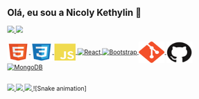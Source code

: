 ## Olá, eu sou a Nicoly Kethylin 👋

<div>
  <a href="https://github.com/nicolykethylin">
  <img height = "180em" src = "https://github-readme-stats.vercel.app/api?username=nicolykethylin&show_icons=true&theme=dracula&include_all_commits=true&count_private=true" /> 
  <img height = "180em" src = "https://github-readme-stats.vercel.app/api/top-langs/?username=nicolykethylin&layout=compact&langs_count=7&theme=dracula" />
</div>

<div style = "display: inline_block"> <br>
  <img align="center" alt="HTML" height="40" width="50" src="https://raw.githubusercontent.com/devicons/devicon/master/icons/html5/html5-original.svg">
  <img align="center" alt="CSS" height="40" width="50" src="https://raw.githubusercontent.com/devicons/devicon/master/icons/css3/css3-original.svg">
  <img align="center" alt="Js" height="40" width="50" src="https://raw.githubusercontent.com/devicons/devicon/master/icons/javascript/javascript-plain.svg">
  <img align="center"  alt="React" height="40" width="50"  src="https://cdn.jsdelivr.net/gh/devicons/devicon@latest/icons/react/react-original.svg" />   
  <img align="center" alt="Bootstrap" height="40" width="50" src="https://cdn.jsdelivr.net/gh/devicons/devicon@latest/icons/bootstrap/bootstrap-original-wordmark.svg" />
  <img align="center" alt="Git" height="50" width="60" src="https://raw.githubusercontent.com/devicons/devicon/master/icons/git/git-original.svg">
  <img align="center" alt="GitHub" height="50" width="60" src="https://raw.githubusercontent.com/devicons/devicon/master/icons/github/github-original.svg">
   <img align="center" alt="MongoDB" height="50" width="60" src="https://cdn.jsdelivr.net/gh/devicons/devicon@latest/icons/mongodb/mongodb-original.svg" />
                 
  ##

<div> 
 <a href = "mailto:kethylinswan@outlook.com">
    <img src="https://img.shields.io/badge/-Gmail-%23333?style=for-the-badge&logo=gmail&logoColor=white" target="_blank">
  </a>
  
  <a href="https://www.linkedin.com/in/nicoly-kethylin/" target="_blank">
    <img src="https://img.shields.io/badge/-LinkedIn-%230077B5?style=for-the-badge&logo=linkedin&logoColor=white" target="_blank">
  </a>
  
  <a href="https://www.instagram.com/nikethylin/" target="_blank">
    <img src="https://img.shields.io/badge/-Instagram-%23E4405F?style=for-the-badge&logo=instagram&logoColor=white" target="_blank">
  </a>
 ![Snake animation]
</div>
